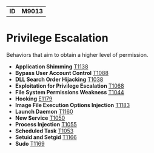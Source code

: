 |||
|--|-----|
|**ID**|**M9013**|

# Privilege Escalation #
Behaviors that aim to obtain a higher level of permission.

* **Application Shimming** [T1138](https://github.com/MAECProject/malware-behaviors/blob/master/privilege-escalation/app-shimming.md)
* **Bypass User Account Control** [T1088](https://github.com/MAECProject/malware-behaviors/blob/master/defense-evasion/bypass-user-acct-cntl.md)
* **DLL Search Order Hijacking** [T1038](https://github.com/MAECProject/malware-behaviors/blob/master/privilege-escalation/dll-search-order-hijack.md)
* **Exploitation for Privilege Escalation** [T1068](https://github.com/MAECProject/malware-behaviors/blob/master/privilege-escalation/exploit-priv-escalate.md)
* **File System Permissions Weakness** [T1044](https://github.com/MAECProject/malware-behaviors/blob/master/privilege-escalation/file-system-perm-weakness.md)
* **Hooking** [E1179](https://github.com/MAECProject/malware-behaviors/blob/master/credential-access/hooking.md)
* **Image File Execution Options Injection** [T1183](https://github.com/MAECProject/malware-behaviors/blob/master/defense-evasion/image-file-exe-opt-inj.md)
* **Launch Daemon** [T1160](https://github.com/MAECProject/malware-behaviors/blob/master/privilege-escalation/launch-daemon.md)
* **New Service** [T1050](https://github.com/MAECProject/malware-behaviors/blob/master/persistence/new-service.md)
* **Process Injection** [T1055](https://github.com/MAECProject/malware-behaviors/blob/master/defense-evasion/process-inject.md)
* **Scheduled Task** [T1053](https://github.com/MAECProject/malware-behaviors/blob/master/execution/scheduled-task.md)
* **Setuid and Setgid** [T1166](https://github.com/MAECProject/malware-behaviors/blob/master/privilege-escalation/setuid-setgid.md)
* **Sudo** [T1169](https://github.com/MAECProject/malware-behaviors/blob/master/privilege-escalation/sudo.md)
